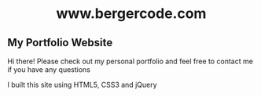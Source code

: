 <h1 align="center">www.bergercode.com</h1>
<h2>My Portfolio Website</h2>
<p>Hi there! Please check out my personal portfolio and feel free to contact me if you have any questions</p>
<p>I built this site using HTML5, CSS3 and jQuery</p>

